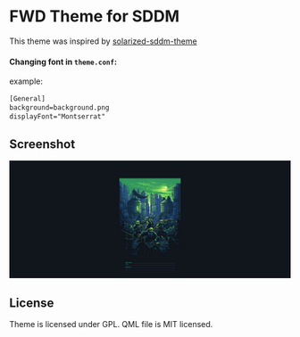 # FWD Theme for SDDM

This theme was inspired by
[solarized-sddm-theme](https://github.com/MalditoBarbudo/solarized_sddm_theme)

#### Changing font in `theme.conf`:

example:

```
[General]
background=background.png
displayFont="Montserrat"
```

## Screenshot

![screenshot](screenshot.png)

## License

Theme is licensed under GPL.
QML file is MIT licensed.
